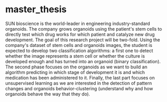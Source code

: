 # master_thesis
SUN bioscience is the world-leader in engineering industry-standard organoids. The company grows organoids using the patient's stem cells to directly test which drug works for which patient and catalyze new drug development. The goal of this research project will be two-fold.   Using the company's dataset of stem cells and organoids images, the student is expected to develop two classification algorithms: a first one to detect whether the image represents a stem cell or whether the culture is developed enough and has turned into an organoid (binary classification). The second phase focuses on the organoids as we want to build an algorithm predicting in which stage of development it is and which medication has been administered to it.   Finally, the last part focuses on unsupervised learning as we are interested in the detection of pattern changes and organoids behavior-clustering (understand why and how organoids behave the way that they do).
